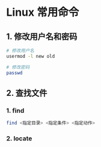 # Linux 常用命令

## 1. 修改用户名和密码

```bash
# 修改用户名
usermod -l new old

# 修改密码
passwd 
```

## 2. 查找文件

### 1. find

```bash
find <指定目录> <指定条件> <指定动作>
```

### 2. locate


